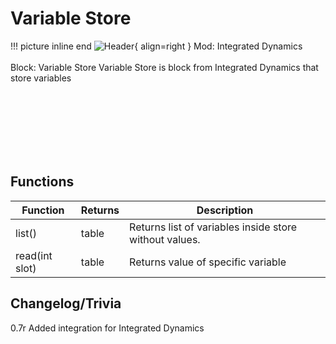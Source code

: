 # Variable Store

!!! picture inline end
    ![Header](https://srendi.de/wp-content/uploads/2021/07/Variable-Store.png){ align=right }
    Mod: Integrated Dynamics <br><br/>
    Block: Variable Store
Variable Store is block from Integrated Dynamics that store variables

<br><br/>
<br><br/>
<br><br/>

## Functions

| Function       | Returns | Description                                            |
|--------------- | ------- | ------------------------------------------------------ |
| list()         | table   | Returns list of variables inside store without values. |
| read(int slot) | table   | Returns value of specific variable                     |

## Changelog/Trivia

0.7r
Added integration for Integrated Dynamics
